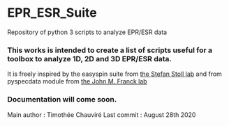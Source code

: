 # EPR_ESR_Suite
Repository of python 3 scripts to analyze EPR/ESR data
### This works is intended to create a list of scripts useful for a toolbox to analyze 1D, 2D and 3D EPR/ESR data.
It is freely inspired by the easyspin suite from [the Stefan Stoll lab](https://github.com/StollLab/EasySpin/)
and from pyspecdata module from [the John M. Franck lab](https://github.com/jmfrancklab/pyspecdata)

### Documentation will come soon. 

Main author : Timothée Chauviré
Last commit : August 28th 2020
